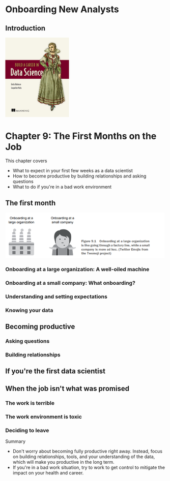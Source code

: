 
# Onboarding New Analysts


## Introduction



<img src="../Images/BCDS_Book_Cover.jpg" width="200"/>

# Chapter 9: The First Months on the Job





This chapter covers

- What to expect in your first few weeks as a data 
scientist
- How to become productive by building 
relationships and asking questions
- What to do if you're in a bad work environment



##  The first month




<img src="Images/BCDS_Onboarding_Diffs.png" width="500"/>



### Onboarding at a large organization: A well-oiled machine



### Onboarding at a small company: What onboarding?



### Understanding and setting expectations



###  Knowing your data




## Becoming productive



### Asking questions



###  Building relationships



## If you're the first data scientist



## When the job isn't what was promised



###  The work is terrible


### The work environment is toxic



###  Deciding to leave



Summary

- Don't worry about becoming fully productive right away. Instead, focus on building relationships, tools, and your understanding of the data, which will make
you productive in the long term.
- If you're in a bad work situation, try to work to get control to mitigate the
impact on your health and career.


